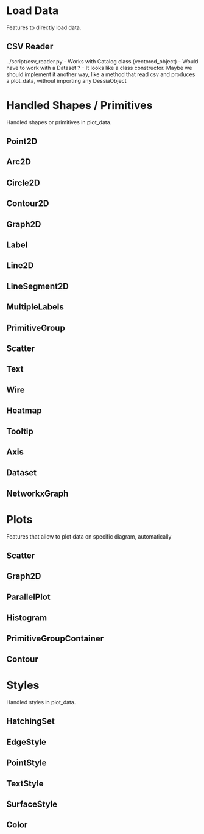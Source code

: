 # Load Data
Features to directly load data.

## CSV Reader
../script/csv_reader.py
    - Works with Catalog class (vectored_object)
    - Would have to work with a Dataset ? 
    - It looks like a class constructor. Maybe we should implement it another way, like a method that read csv
    and produces a plot_data, without importing any DessiaObject


# Handled Shapes / Primitives
Handled shapes or primitives in plot_data.

## Point2D
## Arc2D
## Circle2D
## Contour2D
## Graph2D
## Label
## Line2D
## LineSegment2D
## MultipleLabels
## PrimitiveGroup
## Scatter
## Text
## Wire
## Heatmap
## Tooltip
## Axis
## Dataset
## NetworkxGraph



# Plots
Features that allow to plot data on specific diagram, automatically

## Scatter
## Graph2D
## ParallelPlot
## Histogram
## PrimitiveGroupContainer
## Contour



# Styles
Handled styles in plot_data.

## HatchingSet
## EdgeStyle
## PointStyle
## TextStyle
## SurfaceStyle
## Color

